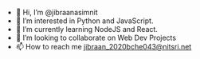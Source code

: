 - 👋 Hi, I’m @jibraanasimnit
- 👀 I’m interested in Python and JavaScript.
- 🌱 I’m currently learning NodeJS and React.
- 💞️ I’m looking to collaborate on Web Dev Projects
- 📫 How to reach me jibraan_2020bche043@nitsri.net

<!---
jibraanasimnit/jibraanasimnit is a ✨ special ✨ repository because its `README.md` (this file) appears on your GitHub profile.
You can click the Preview link to take a look at your changes.
--->
